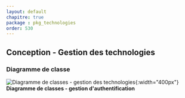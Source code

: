 ```yaml
---
layout: default
chapitre: true
package : pkg_technologies
order: 530
---
```


## Conception - Gestion des technologies

### Diagramme de classe

![Diagramme de classes - gestion des technologies ](/prototype/diagrammes/classes_gestion_technologie.svg){:width="400px"}
**Diagramme de classes - gestion d'authentification**


